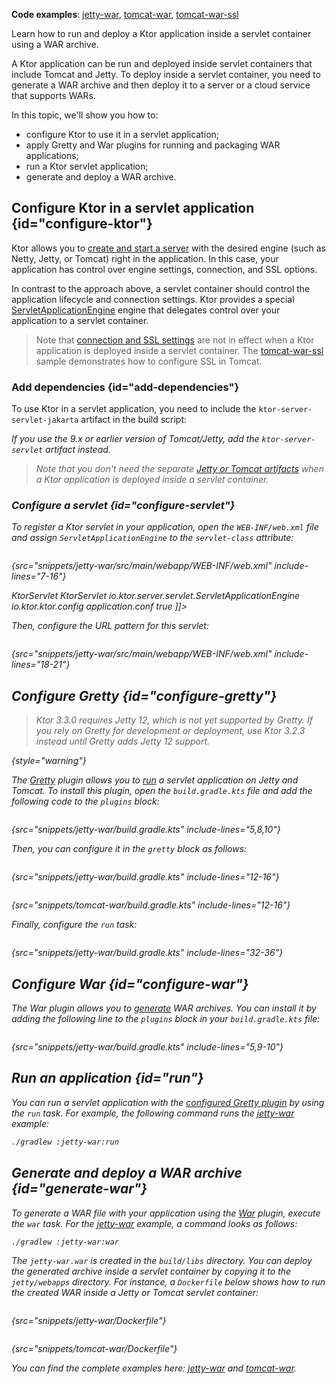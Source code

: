 [//]: # (title: WAR)

<show-structure for="chapter" depth="2"/>

<tldr>
<p>
<b>Code examples</b>: 
<a href="https://github.com/ktorio/ktor-documentation/tree/%ktor_version%/codeSnippets/snippets/jetty-war">jetty-war</a>, 
<a href="https://github.com/ktorio/ktor-documentation/tree/%ktor_version%/codeSnippets/snippets/tomcat-war">tomcat-war</a>,
<a href="https://github.com/ktorio/ktor-documentation/tree/%ktor_version%/codeSnippets/snippets/tomcat-war-ssl">tomcat-war-ssl</a>
</p>
</tldr>

<link-summary>
Learn how to run and deploy a Ktor application inside a servlet container using a WAR archive.
</link-summary>

A Ktor application can be run and deployed inside servlet containers that include Tomcat and Jetty. To deploy inside a servlet container, you need to generate a WAR archive and then deploy it to a server or a cloud service that supports WARs.

In this topic, we'll show you how to:
* configure Ktor to use it in a servlet application;
* apply Gretty and War plugins for running and packaging WAR applications;
* run a Ktor servlet application;
* generate and deploy a WAR archive.



## Configure Ktor in a servlet application {id="configure-ktor"}

Ktor allows you to [create and start a server](server-create-and-configure.topic) with the desired engine (such as Netty, Jetty, or Tomcat) right in the application. In this case, your application has control over engine settings, connection, and SSL options.

In contrast to the approach above, a servlet container should control the application lifecycle and connection settings. Ktor provides a special [ServletApplicationEngine](https://api.ktor.io/ktor-server/ktor-server-servlet/io.ktor.server.servlet/-servlet-application-engine/index.html) engine that delegates control over your application to a servlet container.

> Note that [connection and SSL settings](server-configuration-file.topic) are not in effect when a Ktor application is deployed inside a servlet container. 
> The [tomcat-war-ssl](https://github.com/ktorio/ktor-documentation/tree/%ktor_version%/codeSnippets/snippets/tomcat-war-ssl) sample demonstrates how to configure SSL in Tomcat.



### Add dependencies {id="add-dependencies"}

To use Ktor in a servlet application, you need to include the `ktor-server-servlet-jakarta` artifact in the build script:

<var name="artifact_name" value="ktor-server-servlet-jakarta"/>
<include from="lib.topic" element-id="add_ktor_artifact"/>

If you use the 9.x or earlier version of Tomcat/Jetty, add the `ktor-server-servlet` artifact instead.

> Note that you don't need the separate [Jetty or Tomcat artifacts](server-engines.md#dependencies) when a Ktor application is deployed inside a servlet container.

### Configure a servlet {id="configure-servlet"}

To register a Ktor servlet in your application, open the `WEB-INF/web.xml` file and assign `ServletApplicationEngine` to the `servlet-class` attribute:


<tabs>
<tab title="Tomcat/Jetty v10.x+">

```xml
```
{src="snippets/jetty-war/src/main/webapp/WEB-INF/web.xml" include-lines="7-16"}

</tab>
<tab title="Tomcat/Jetty v9.x">
<code-block lang="XML">
<![CDATA[
<servlet>
    <display-name>KtorServlet</display-name>
    <servlet-name>KtorServlet</servlet-name>
    <servlet-class>io.ktor.server.servlet.ServletApplicationEngine</servlet-class>
    <init-param>
        <param-name>io.ktor.ktor.config</param-name>
        <param-value>application.conf</param-value>
    </init-param>
    <async-supported>true</async-supported>
</servlet>
]]>
</code-block>
</tab>
</tabs>



Then, configure the URL pattern for this servlet:

```xml
```
{src="snippets/jetty-war/src/main/webapp/WEB-INF/web.xml" include-lines="18-21"}



## Configure Gretty {id="configure-gretty"}

> Ktor 3.3.0 requires Jetty 12, which is not yet supported by Gretty. If you rely on Gretty for development or
> deployment, use Ktor 3.2.3 instead until Gretty adds Jetty 12 support.
>
{style="warning"}

The [Gretty](https://plugins.gradle.org/plugin/org.gretty) plugin allows you to [run](#run) a servlet application on Jetty and Tomcat. To install this plugin, open the `build.gradle.kts` file and add the following code to the `plugins` block:

```groovy
```
{src="snippets/jetty-war/build.gradle.kts" include-lines="5,8,10"}

Then, you can configure it in the `gretty` block as follows:

<tabs>
<tab title="Jetty">

```groovy
```
{src="snippets/jetty-war/build.gradle.kts" include-lines="12-16"}

</tab>
<tab title="Tomcat">

```groovy
```
{src="snippets/tomcat-war/build.gradle.kts" include-lines="12-16"}

</tab>
</tabs>

Finally, configure the `run` task:

```groovy
```
{src="snippets/jetty-war/build.gradle.kts" include-lines="32-36"}



## Configure War {id="configure-war"}

The War plugin allows you to [generate](#generate-war) WAR archives. You can install it by adding the following line to the `plugins` block in your `build.gradle.kts` file:

```groovy
```
{src="snippets/jetty-war/build.gradle.kts" include-lines="5,9-10"}




## Run an application {id="run"}

You can run a servlet application with the [configured Gretty plugin](#configure-gretty) by using the `run` task. For example, the following command runs the [jetty-war](https://github.com/ktorio/ktor-documentation/tree/%ktor_version%/codeSnippets/snippets/jetty-war) example:

```Bash
./gradlew :jetty-war:run
```

## Generate and deploy a WAR archive {id="generate-war"}

To generate a WAR file with your application using the [War](#configure-war) plugin, execute the `war` task. For the [jetty-war](https://github.com/ktorio/ktor-documentation/tree/%ktor_version%/codeSnippets/snippets/jetty-war) example, a command looks as follows:

```Bash
./gradlew :jetty-war:war
```

The `jetty-war.war` is created in the `build/libs` directory. You can deploy the generated archive inside a servlet container by copying it to the `jetty/webapps` directory. For instance, a `Dockerfile` below shows how to run the created WAR inside a Jetty or Tomcat servlet container:

<tabs>
<tab title="Jetty">

```Docker
```
{src="snippets/jetty-war/Dockerfile"}

</tab>
<tab title="Tomcat">

```Docker
```
{src="snippets/tomcat-war/Dockerfile"}

</tab>
</tabs>

You can find the complete examples here: [jetty-war](https://github.com/ktorio/ktor-documentation/tree/%ktor_version%/codeSnippets/snippets/jetty-war) and [tomcat-war](https://github.com/ktorio/ktor-documentation/tree/%ktor_version%/codeSnippets/snippets/tomcat-war).
